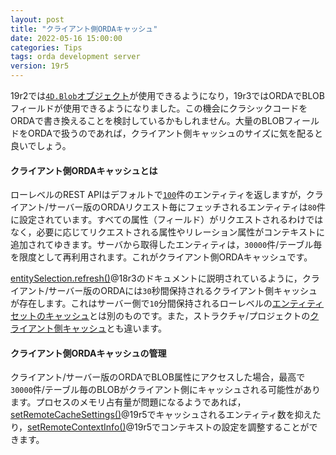 ```yaml
---
layout: post
title: "クライアント側ORDAキャッシュ"
date: 2022-05-16 15:00:00
categories: Tips
tags: orda development server
version: 19r5
---
```


19r2では[`4D.Blob`オブジェクト](https://blog.4d.com/create-a-blob-attribute-in-an-object/)が使用できるようになり，19r3ではORDAでBLOBフィールドが使用できるようになりました。この機会にクラシックコードをORDAで書き換えることを検討しているかもしれません。大量のBLOBフィールドをORDAで扱うのであれば，クライアント側キャッシュのサイズに気を配ると良いでしょう。

#### クライアント側ORDAキャッシュとは

ローレベルのREST APIはデフォルトで[`100`](https://developer.4d.com/docs/19/ja/REST/top_$limit.html)件のエンティティを返しますが，クライアント/サーバー版のORDAリクエスト毎にフェッチされるエンティティは`80`件に設定されています。すべての属性（フィールド）がリクエストされるわけではなく，必要に応じてリクエストされる属性やリレーション属性がコンテキストに追加されてゆきます。サーバから取得したエンティティは，`30000`件/テーブル毎を限度として再利用されます。これがクライアント側ORDAキャッシュです。

[entitySelection.refresh()](https://developer.4d.com/docs/19/ja/API/EntitySelectionClass.html#refresh)@18r3のドキュメントに説明されているように，クライアント/サーバー版のORDAには`30`秒間保持されるクライアント側キャッシュが存在します。これはサーバー側で`10`分間保持されるローレベルの[エンティティセットのキャッシュ](https://developer.4d.com/docs/19/ja/REST/manData.html)とは別のものです。また，ストラクチャ/プロジェクトの[クライアント側キャッシュ](https://4d-jp.github.io/2021/05/18/connect-to-server/)とも違います。

#### クライアント側ORDAキャッシュの管理

クライアント/サーバー版のORDAでBLOB属性にアクセスした場合，最高で`30000`件/テーブル毎のBLOBがクライアント側にキャッシュされる可能性があります。プロセスのメモリ占有量が問題になるようであれば，[setRemoteCacheSettings()](https://developer.4d.com/docs/ja/API/DataClassClass.html#setremotecachesettings)@19r5でキャッシュされるエンティティ数を抑えたり，[setRemoteContextInfo()](https://developer.4d.com/docs/ja/API/DataStoreClass.html#setremotecontextinfo)@19r5でコンテキストの設定を調整することができます。
